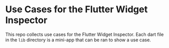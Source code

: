 # Use Cases for the Flutter Widget Inspector

This repo collects use cases for the Flutter Widget Inspector.
Each dart file in the `lib` directory is a mini-app that can be ran to show a use case. 